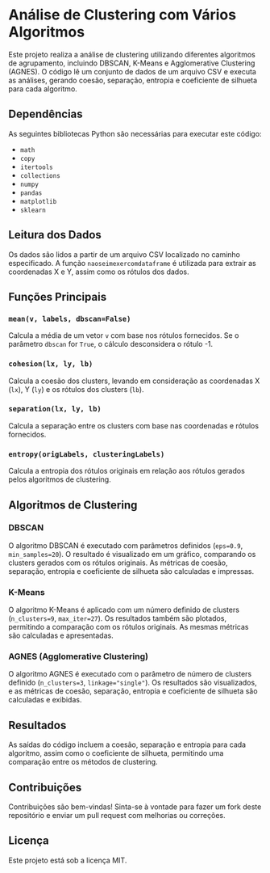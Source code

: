 # Análise de Clustering com Vários Algoritmos

Este projeto realiza a análise de clustering utilizando diferentes algoritmos de agrupamento, incluindo DBSCAN, K-Means e Agglomerative Clustering (AGNES). O código lê um conjunto de dados de um arquivo CSV e executa as análises, gerando coesão, separação, entropia e coeficiente de silhueta para cada algoritmo.

## Dependências

As seguintes bibliotecas Python são necessárias para executar este código:

- `math`
- `copy`
- `itertools`
- `collections`
- `numpy`
- `pandas`
- `matplotlib`
- `sklearn`

## Leitura dos Dados

Os dados são lidos a partir de um arquivo CSV localizado no caminho especificado. A função `naoseimexercomdataframe` é utilizada para extrair as coordenadas X e Y, assim como os rótulos dos dados.

## Funções Principais

### `mean(v, labels, dbscan=False)`

Calcula a média de um vetor `v` com base nos rótulos fornecidos. Se o parâmetro `dbscan` for `True`, o cálculo desconsidera o rótulo -1.

### `cohesion(lx, ly, lb)`

Calcula a coesão dos clusters, levando em consideração as coordenadas X (`lx`), Y (`ly`) e os rótulos dos clusters (`lb`).

### `separation(lx, ly, lb)`

Calcula a separação entre os clusters com base nas coordenadas e rótulos fornecidos.

### `entropy(origLabels, clusteringLabels)`

Calcula a entropia dos rótulos originais em relação aos rótulos gerados pelos algoritmos de clustering.

## Algoritmos de Clustering

### DBSCAN

O algoritmo DBSCAN é executado com parâmetros definidos (`eps=0.9`, `min_samples=20`). O resultado é visualizado em um gráfico, comparando os clusters gerados com os rótulos originais. As métricas de coesão, separação, entropia e coeficiente de silhueta são calculadas e impressas.

### K-Means

O algoritmo K-Means é aplicado com um número definido de clusters (`n_clusters=9`, `max_iter=27`). Os resultados também são plotados, permitindo a comparação com os rótulos originais. As mesmas métricas são calculadas e apresentadas.

### AGNES (Agglomerative Clustering)

O algoritmo AGNES é executado com o parâmetro de número de clusters definido (`n_clusters=3`, `linkage="single"`). Os resultados são visualizados, e as métricas de coesão, separação, entropia e coeficiente de silhueta são calculadas e exibidas.

## Resultados

As saídas do código incluem a coesão, separação e entropia para cada algoritmo, assim como o coeficiente de silhueta, permitindo uma comparação entre os métodos de clustering.

## Contribuições

Contribuições são bem-vindas! Sinta-se à vontade para fazer um fork deste repositório e enviar um pull request com melhorias ou correções.

## Licença

Este projeto está sob a licença MIT.
